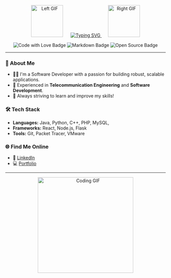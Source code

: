 <p align="center">
    <img src="https://media.giphy.com/media/QXwtfadqo7wbfmT46H/giphy.gif" width="100" height="100" alt="Left GIF" style="margin-right: 20px;">
    <a href="https://git.io/typing-svg">
        <img src="https://readme-typing-svg.herokuapp.com?font=VT323&color=16FF00&size=30&pause=1000&center=true&vCenter=true&repeat=true&width=435&lines=Hi%2C+I'm+Joshua!;Welcome+to+My+Profile!;Software+%7C+Telecom+Engineer;Let's+Build+Something+Awesome!" alt="Typing SVG">
    </a>
    <img src="https://media.giphy.com/media/g2jj9VAIBluIreVNsb/giphy.gif" width="100" height="100" alt="Right GIF" style="margin-left: 20px;">
</p>


<p align="center">
  <img src="https://img.shields.io/badge/Code-Love-green?style=flat-square&logo=github&logoColor=white" alt="Code with Love Badge"/>
  <img src="https://img.shields.io/badge/Made_with-Markdown-blue?style=flat-square&logo=markdown&logoColor=white" alt="Markdown Badge"/>
  <img src="https://img.shields.io/badge/Projects-Open%20Source-orange?style=flat-square&logo=opensourceinitiative&logoColor=white" alt="Open Source Badge"/>
</p>

---

### 🚀 About Me

- 🧑‍💻 I'm a Software Developer with a passion for building robust, scalable applications.
- 📡 Experienced in **Telecommunication Engineering** and **Software Development**.
- 🎯 Always striving to learn and improve my skills!

### 🛠️ Tech Stack

- **Languages:** Java, Python, C++, PHP, MySQL,
- **Frameworks:** React, Node.js, Flask
- **Tools:** Git, Packet Tracer, VMware

### 🌐 Find Me Online

- 💼 [LinkedIn](https://www.linkedin.com/in/jhosua-orrego-garc%C3%ADa-ba8b361bb)
- 💻 [Portfolio]()

---

<p align="center">
  <img src="https://media.giphy.com/media/YRq7xXEDfSdRW/giphy.gif" width="300" alt="Coding GIF">
</p>
